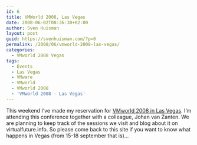 ```yaml
---
id: 6
title: VMWorld 2008, Las Vegas
date: 2008-06-02T08:36:30+02:00
author: Sven Huisman
layout: post
guid: https://svenhuisman.com/?p=6
permalink: /2008/06/vmworld-2008-las-vegas/
categories:
  - VMworld 2008 Vegas
tags:
  - Events
  - Las Vegas
  - VMware
  - VMworld
  - VMworld 2008
  - 'VMworld 2008 - Las Vegas'
---
```

This weekend I&#8217;ve made my reservation for <a title="VMworld 2008" href="http://www.vmworld.com/conferences/2008/" target="_blank">VMworld 2008 in Las Vegas</a>. I&#8217;m attending this conference together with a colleague, Johan van Zanten. We are planning to keep track of the sessions we visit and blog about it on virtualfuture.info. So please come back to this site if you want to know what happens in Vegas (from 15-18 september that is)&#8230;

 
